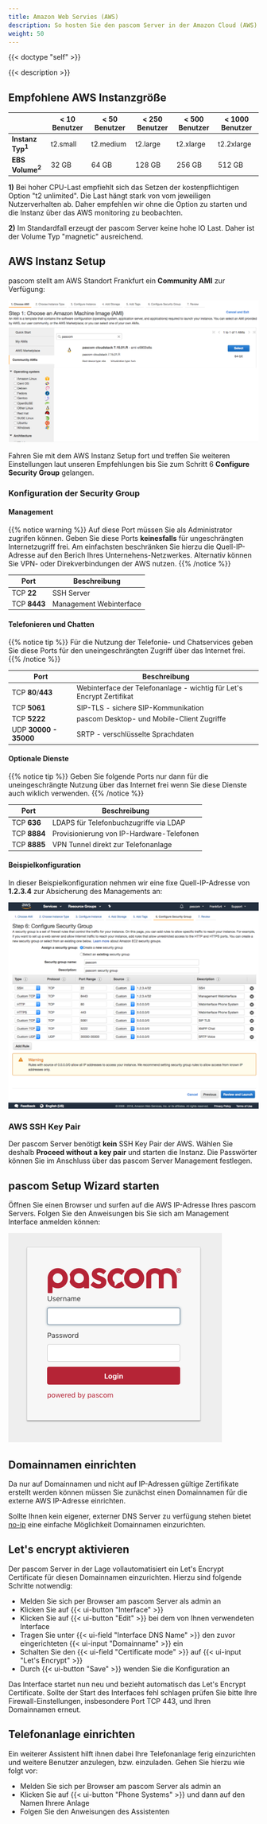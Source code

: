 ```yaml
---
title: Amazon Web Servies (AWS)
description: So hosten Sie den pascom Server in der Amazon Cloud (AWS)
weight: 50
---
```


{{< doctype "self" >}} 
 
{{< description >}}

## Empfohlene AWS Instanzgröße 

|   |< 10 Benutzer|< 50 Benutzer|< 250 Benutzer|< 500 Benutzer|< 1000 Benutzer|
|---|---|---|---|---|---|
|**Instanz Typ<sup>1</sup>**|t2.small| t2.medium |t2.large| t2.xlarge | t2.2xlarge |
|**EBS Volume<sup>2</sup>**|32 GB|64 GB|128 GB|256 GB|512 GB|

**1)** Bei hoher CPU-Last empfiehlt sich das Setzen der kostenpflichtigen Option "t2 unlimited". Die Last hängt stark von vom jeweiligen Nutzerverhalten ab. Daher empfehlen wir ohne die Option zu starten und die Instanz über das AWS monitoring zu beobachten. 

**2)** Im Standardfall erzeugt der pascom Server keine hohe IO Last. Daher ist der Volume Typ "magnetic" ausreichend. 

## AWS Instanz Setup

pascom stellt am AWS Standort Frankfurt ein **Community AMI** zur Verfügung:

![AMI auswählen](select_ami.png "AMI auswählen")

Fahren Sie mit dem AWS Instanz Setup fort und treffen Sie weiteren Einstellungen laut unseren Empfehlungen bis Sie zum Schritt 6 **Configure Security Group** gelangen.


### Konfiguration der Security Group

#### Management

{{% notice warning %}}
Auf diese Port müssen Sie als Administrator zugrifen können. Geben Sie diese Ports **keinesfalls** für ungeschrängten Internetzugriff frei. Am einfachsten beschränken Sie hierzu die Quell-IP-Adresse auf den Berich Ihres Unternehens-Netzwerkes. Alternativ können Sie VPN- oder Direkverbindungen der AWS nutzen.
{{% /notice %}}

| Port | Beschreibung |
| ---- | ------------ |
| TCP **22** | SSH Server |
| TCP **8443** | Management Webinterface |

#### Telefonieren und Chatten

{{% notice tip %}}
Für die Nutzung der Telefonie- und Chatservices geben Sie diese Ports für den uneingeschrängten Zugriff über das Internet frei. 
{{% /notice %}}

| Port | Beschreibung |
| ---- | ------------ |
| TCP **80**/**443** | Webinterface der Telefonanlage - wichtig für Let's Encrypt Zertifikat |
| TCP **5061** | SIP-TLS - sichere SIP-Kommunikation |
| TCP **5222** | pascom Desktop- und Mobile-Client Zugriffe |
| UDP **30000 - 35000** | SRTP - verschlüsselte Sprachdaten |

#### Optionale Dienste

{{% notice tip %}}
Geben Sie folgende Ports nur dann für die uneingeschrängte Nutzung über das Internet frei wenn Sie diese Dienste auch wiklich verwenden. 
{{% /notice %}}

| Port | Beschreibung |
| ---- | ------------ |
| TCP **636** | LDAPS für Telefonbuchzugriffe via LDAP |
| TCP **8884**  | Provisionierung von IP-Hardware-Telefonen |
| TCP **8885**  | VPN Tunnel direkt zur Telefonanlage |

#### Beispielkonfiguration

In dieser Beispielkonfiguration nehmen wir eine fixe Quell-IP-Adresse von **1.2.3.4** zur Absicherung des Managements an: 

![AWS Security Group](aws-security-group.png "AWS Security Group")

### AWS SSH Key Pair

Der pascom Server benötigt **kein** SSH Key Pair der AWS. Wählen Sie deshalb **Proceed without a key pair** und starten die Instanz. Die Passwörter können Sie im Anschluss über das pascom Server Management festlegen.

## pascom Setup Wizard starten

Öffnen Sie einen Browser und surfen auf die AWS IP-Adresse Ihres pascom Servers. Folgen Sie den Anweisungen bis Sie sich am Management Interface anmelden können:

![pascom Server Management](management.png)

## Domainnamen einrichten

Da nur auf Domainnamen und nicht auf IP-Adressen gültige Zertifikate erstellt werden können müssen Sie zunächst einen Domainnamen für die externe AWS IP-Adresse einrichten.

Sollte Ihnen kein eigener, externer DNS Server zu verfügung stehen bietet [no-ip](https://www.noip.com/) eine einfache Möglichkeit  Domainnamen einzurichten.

## Let's encrypt aktivieren

Der pascom Server in der Lage vollautomatisiert ein Let's Encrypt Certificate für diesen Domainnamen einzurichten. Hierzu sind folgende Schritte notwendig:

* Melden Sie sich per Browser am pascom Server als admin an
* Klicken Sie auf {{< ui-button "Interface" >}}
* Klicken Sie auf {{< ui-button "Edit" >}} bei dem von Ihnen verwendeten Interface
* Tragen Sie unter {{< ui-field "Interface DNS Name" >}} den zuvor eingerichteten {{< ui-input "Domainname" >}} ein
* Schalten Sie den {{< ui-field "Certificate mode" >}} auf {{< ui-input "Let's Encrypt" >}}
* Durch {{< ui-button "Save" >}} wenden Sie die Konfiguration an

Das Interface startet nun neu und bezieht automatisch das Let's Encrypt Certificate. Sollte der Start des Interfaces fehl schlagen prüfen Sie bitte Ihre Firewall-Einstellungen, insbesondere Port TCP 443, und Ihren Domainnamen erneut.

## Telefonanlage einrichten

Ein weiterer Assistent hilft ihnen dabei Ihre Telefonanlage ferig einzurichten und weitere Benutzer anzulegen, bzw. einzuladen.
Gehen Sie hierzu wie folgt vor:

* Melden Sie sich per Browser am pascom Server als admin an
* Klicken Sie auf {{< ui-button "Phone Systems" >}} und dann auf den Namen Ihrere Anlage
* Folgen Sie den Anweisungen des Assistenten